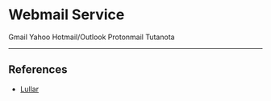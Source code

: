 # Webmail Service

Gmail
Yahoo
Hotmail/Outlook
Protonmail
Tutanota

---
## References

- [Lullar](https://www.lullar.com/)
